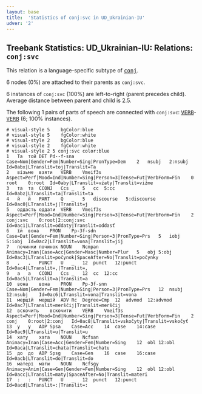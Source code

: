 ```yaml
---
layout: base
title:  'Statistics of conj:svc in UD_Ukrainian-IU'
udver: '2'
---
```


## Treebank Statistics: UD_Ukrainian-IU: Relations: `conj:svc`

This relation is a language-specific subtype of <tt><a href="uk_iu-dep-conj.html">conj</a></tt>.

6 nodes (0%) are attached to their parents as `conj:svc`.

6 instances of `conj:svc` (100%) are left-to-right (parent precedes child).
Average distance between parent and child is 2.5.

The following 1 pairs of parts of speech are connected with `conj:svc`: <tt><a href="uk_iu-pos-VERB.html">VERB</a></tt>-<tt><a href="uk_iu-pos-VERB.html">VERB</a></tt> (6; 100% instances).


~~~ conllu
# visual-style 5	bgColor:blue
# visual-style 5	fgColor:white
# visual-style 2	bgColor:blue
# visual-style 2	fgColor:white
# visual-style 2 5 conj:svc	color:blue
1	Та	той	DET	Pd--f-sna	Case=Nom|Gender=Fem|Number=Sing|PronType=Dem	2	nsubj	2:nsubj	Id=0abx|LTranslit=toj|Translit=Ta
2	візьме	взяти	VERB	Vmeif3s	Aspect=Perf|Mood=Ind|Number=Sing|Person=3|Tense=Fut|VerbForm=Fin	0	root	0:root	Id=0aby|LTranslit=vźаty|Translit=viźme
3	та	та	CCONJ	Ccs	_	5	cc	5:cc	Id=0abz|LTranslit=ta|Translit=ta
4	й	й	PART	Q	_	5	discourse	5:discourse	Id=0ac0|LTranslit=j|Translit=j
5	оддасть	оддати	VERB	Vmeif3s	Aspect=Perf|Mood=Ind|Number=Sing|Person=3|Tense=Fut|VerbForm=Fin	2	conj:svc	0:root|2:conj:svc	Id=0ac1|LTranslit=oddaty|Translit=oddasť
6	їй	вона	PRON	Pp-3f-sdn	Case=Dat|Gender=Fem|Number=Sing|Person=3|PronType=Prs	5	iobj	5:iobj	Id=0ac2|LTranslit=vona|Translit=jij
7	починки	починок	NOUN	Ncmpan	Animacy=Inan|Case=Acc|Gender=Masc|Number=Plur	5	obj	5:obj	Id=0ac3|LTranslit=počynok|SpaceAfter=No|Translit=počynky
8	,	,	PUNCT	U	_	12	punct	12:punct	Id=0ac4|LTranslit=,|Translit=,
9	а	а	CCONJ	Ccs	_	12	cc	12:cc	Id=0ac5|LTranslit=a|Translit=a
10	вона	вона	PRON	Pp-3f-snn	Case=Nom|Gender=Fem|Number=Sing|Person=3|PronType=Prs	12	nsubj	12:nsubj	Id=0ac6|LTranslit=vona|Translit=vona
11	мерщій	мерщій	ADV	Rc	Degree=Cmp	12	advmod	12:advmod	Id=0ac7|LTranslit=merščij|Translit=merščij
12	вскочить	вскочити	VERB	Vmeif3s	Aspect=Perf|Mood=Ind|Number=Sing|Person=3|Tense=Fut|VerbForm=Fin	2	conj	0:root|2:conj	Id=0ac8|LTranslit=vskočyty|Translit=vskočyť
13	у	у	ADP	Spsa	Case=Acc	14	case	14:case	Id=0ac9|LTranslit=u|Translit=u
14	хату	хата	NOUN	Ncfsan	Animacy=Inan|Case=Acc|Gender=Fem|Number=Sing	12	obl	12:obl	Id=0aca|LTranslit=chata|Translit=chatu
15	до	до	ADP	Spsg	Case=Gen	16	case	16:case	Id=0acb|LTranslit=do|Translit=do
16	матері	мати	NOUN	Ncfsgy	Animacy=Anim|Case=Gen|Gender=Fem|Number=Sing	12	obl	12:obl	Id=0acc|LTranslit=maty|SpaceAfter=No|Translit=materi
17	:	:	PUNCT	U	_	12	punct	12:punct	Id=0acd|LTranslit=:|Translit=:

~~~


